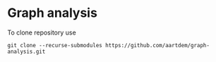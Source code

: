 # Graph analysis
To clone repository use 
```
git clone --recurse-submodules https://github.com/aartdem/graph-analysis.git
```